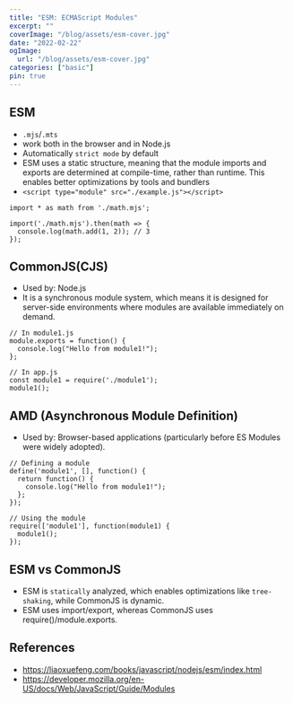 ```yaml
---
title: "ESM: ECMAScript Modules"
excerpt: ""
coverImage: "/blog/assets/esm-cover.jpg"
date: "2022-02-22"
ogImage:
  url: "/blog/assets/esm-cover.jpg"
categories: ["basic"]
pin: true
---
```


## ESM

- `.mjs`/`.mts`
- work both in the browser and in Node.js
- Automatically `strict mode` by default
- ESM uses a static structure, meaning that the module imports and exports are determined at compile-time, rather than runtime. This enables better optimizations by tools and bundlers
- `<script type="module" src="./example.js"></script>`

```
import * as math from './math.mjs';

import('./math.mjs').then(math => {
  console.log(math.add(1, 2)); // 3
});
```

## CommonJS(CJS)

- Used by: Node.js
- It is a synchronous module system, which means it is designed for server-side environments where modules are available immediately on demand.

```
// In module1.js
module.exports = function() {
  console.log("Hello from module1!");
};

// In app.js
const module1 = require('./module1');
module1();
```

## AMD (Asynchronous Module Definition)

- Used by: Browser-based applications (particularly before ES Modules were widely adopted).

```
// Defining a module
define('module1', [], function() {
  return function() {
    console.log("Hello from module1!");
  };
});

// Using the module
require(['module1'], function(module1) {
  module1();
});
```

## ESM vs CommonJS

- ESM is `statically` analyzed, which enables optimizations like `tree-shaking`, while CommonJS is dynamic.
- ESM uses import/export, whereas CommonJS uses require()/module.exports.

## References

- https://liaoxuefeng.com/books/javascript/nodejs/esm/index.html
- https://developer.mozilla.org/en-US/docs/Web/JavaScript/Guide/Modules
